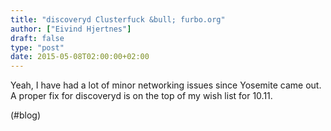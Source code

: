 ```yaml
---
title: "discoveryd Clusterfuck &bull; furbo.org"
author: ["Eivind Hjertnes"]
draft: false
type: "post"
date: 2015-05-08T02:00:00+02:00
---
```


Yeah, I have had a lot of minor networking issues since Yosemite came
out. A proper fix for discoveryd is on the top of my wish list for
10.11.

(#blog)
